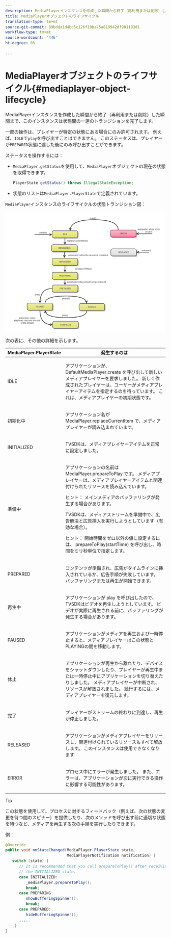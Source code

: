 ```yaml
---
description: MediaPlayerインスタンスを作成した瞬間から終了（再利用または削除）した瞬間まで、このインスタンスは状態間の一連のトランジションを完了します。
title: MediaPlayerオブジェクトのライフサイクル
translation-type: tm+mt
source-git-commit: 89bdda1d4bd5c126f19ba75a819942df901183d1
workflow-type: tm+mt
source-wordcount: '446'
ht-degree: 0%

---
```



# MediaPlayerオブジェクトのライフサイクル{#mediaplayer-object-lifecycle}

MediaPlayerインスタンスを作成した瞬間から終了（再利用または削除）した瞬間まで、このインスタンスは状態間の一連のトランジションを完了します。

一部の操作は、プレイヤーが特定の状態にある場合にのみ許可されます。 例えば、`IDLE`で`play`を呼び出すことはできません。 このステータスは、プレイヤーが`PREPARED`状態に達した後にのみ呼び出すことができます。

ステータスを操作するには：

* `MediaPlayer.getStatus`を使用して、`MediaPlayer`オブジェクトの現在の状態を取得できます。

   ```java
   PlayerState getStatus() throws IllegalStateException;
   ```

* 状態のリストは`MediaPlayer.PlayerState`で定義されています。

`MediaPlayer`インスタンスのライフサイクルの状態トランジション図：
<!--<a id="fig_1C55DE3F186F4B36AFFDCDE90379534C"></a>-->

![](assets/player-state-transitions-diagram-android_1.2_web.png)

次の表に、その他の詳細を示します。

<table id="table_426F0093E4214EA88CD72A7796B58DFD"> 
 <thead> 
  <tr> 
   <th colname="col1" class="entry"> MediaPlayer.PlayerState </th> 
   <th colname="col2" class="entry"> 発生するのは </th> 
  </tr> 
 </thead>
 <tbody> 
  <tr> 
   <td colname="col1"> <span class="codeph"> IDLE  </span> </td> 
   <td colname="col2"> <p>アプリケーションが、<span class="codeph"> DefaultMediaPlayer.create </span>を呼び出して新しいメディアプレイヤーを要求しました。 新しく作成されたプレイヤーは、ユーザーがメディアプレイヤーアイテムを指定するのを待っています。 これは、メディアプレイヤーの初期状態です。 </p> </td> 
  </tr> 
  <tr> 
   <td colname="col1"> <span class="codeph"> 初期化中  </span> </td> 
   <td colname="col2"> <p>アプリケーション名が<span class="codeph"> MediaPlayer.replaceCurrentItem </span>で、メディアプレイヤーが読み込まれています。 </p> </td> 
  </tr> 
  <tr> 
   <td colname="col1"> <span class="codeph"> INITIALIZED  </span> </td> 
   <td colname="col2"> <p>TVSDKは、メディアプレイヤーアイテムを正常に設定しました。 </p> </td> 
  </tr> 
  <tr> 
   <td colname="col1"> <span class="codeph"> 準備中  </span> </td> 
   <td colname="col2"> <p>アプリケーションの名前は<span class="codeph"> MediaPlayer.prepareToPlay </span>です。 メディアプレイヤーは、メディアプレイヤーアイテムと関連付けられたリソースを読み込んでいます。 </p> <p>ヒント： メインメディアのバッファリングが発生する場合があります。 </p> <p>TVSDKは、メディアストリームを準備中で、広告解決と広告挿入を実行しようとしています（有効な場合）。 </p> <p>ヒント： 開始時間をゼロ以外の値に設定するには、<span class="codeph"> prepareToPlay(startTime) </span>を呼び出し、時間をミリ秒単位で指定します。 </p> </td> 
  </tr> 
  <tr> 
   <td colname="col1"> <span class="codeph"> PREPARED  </span> </td> 
   <td colname="col2"> <p>コンテンツが準備され、広告がタイムラインに挿入されているか、広告手順が失敗しています。 バッファリングまたは再生が開始できます。 </p> </td> 
  </tr> 
  <tr> 
   <td colname="col1"> <span class="codeph"> 再生中  </span> </td> 
   <td colname="col2"> <p>アプリケーションが<span class="codeph"> play </span>を呼び出したので、TVSDKはビデオを再生しようとしています。 ビデオが実際に再生される前に、バッファリングが発生する場合があります。 </p> </td> 
  </tr> 
  <tr> 
   <td colname="col1"> <span class="codeph"> PAUSED  </span> </td> 
   <td colname="col2"> <p>アプリケーションがメディアを再生および一時停止すると、メディアプレイヤーはこの状態とPLAYINGの間を移動します。 </p> </td> 
  </tr> 
  <tr> 
   <td colname="col1"> <span class="codeph"> 休止  </span> </td> 
   <td colname="col2"> <p>アプリケーションが再生から離れたり、デバイスをシャットダウンしたり、プレイヤーが再生中または一時停止中にアプリケーションを切り替えたりしました。 メディアプレイヤーが中断され、リソースが解放されました。 続行するには、メディアプレイヤーを復元します。 </p> </td> 
  </tr> 
  <tr> 
   <td colname="col1"> <span class="codeph"> 完了  </span> </td> 
   <td colname="col2"> <p>プレイヤーがストリームの終わりに到達し、再生が停止しました。 </p> </td> 
  </tr> 
  <tr> 
   <td colname="col1"> <span class="codeph"> RELEASED  </span> </td> 
   <td colname="col2"> <p>アプリケーションがメディアプレイヤーをリリースし、関連付けられているリソースもすべて解放します。 このインスタンスは使用できなくなります </p> </td> 
  </tr> 
  <tr> 
   <td colname="col1"> <span class="codeph"> ERROR  </span> </td> 
   <td colname="col2"> <p>プロセス中にエラーが発生しました。 また、エラーは、アプリケーションが次に実行できる操作に影響する可能性があります。 </p> </td> 
  </tr> 
 </tbody> 
</table>

>[!TIP]
>
>この状態を使用して、プロセスに対するフィードバック（例えば、次の状態の変更を待つ間のスピナー）を提供したり、次のメソッドを呼び出す前に適切な状態を待つなど、メディアを再生する次の手順を実行したりできます。

例：

```java
@Override 
public void onStateChanged(MediaPlayer.PlayerState state,  
                           MediaPlayerNotification notification) { 
   switch (state) { 
      // It is recommended that you call prepareToPlay() after receiving  
      // the INITIALIZED state. 
      case INITIALIZED: 
         _mediaPlayer.prepareToPlay(); 
         break; 
      case PREPARING: 
         showBufferingSpinner(); 
         break; 
      case PREPARED: 
         hideBufferingSpinner(); 
      ..... 
    } 
}
```

